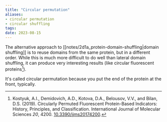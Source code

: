 ```yaml
---
title: "Circular permutation"
aliases:
- circular permutation
- circular shuffling
tags:
date: 2023-08-15
---
```

The alternative approach to [[notes/2d1a_protein-domain-shuffling|domain shuffling]] is to reuse domains from the same protein, but in a different order. While this is much more difficult to do well than lateral domain shuffling, it can produce very interesting results (like circular fluorescent proteins[^circular-gfp]).

It's called circular permutation because you put the end of the protein at the front, typically.


[^circular-gfp]: Kostyuk, A.I., Demidovich, A.D., Kotova, D.A., Belousov, V.V., and Bilan, D.S. (2019). Circularly Permuted Fluorescent Protein-Based Indicators: History, Principles, and Classification. International Journal of Molecular Sciences _20_, 4200. [10.3390/ijms20174200](https://doi.org/10.3390/ijms20174200).